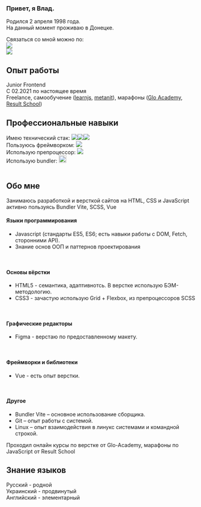 <div>
  <h3>Привет, я Влад.</h3>
  <div>Родился 2 апреля 1998 года.</div>
  <div>На данный момент проживаю в Донецке.</div>
</div>

<p>

<div>
  <div>
    <div>Связаться со мной можно по:</div>
    <div><a href="mailto:alvigiar.hildrison@gmail.com"><img src="https://img.shields.io/badge/Gmail-D14836?style=for-the-badge&logo=gmail&logoColor=white"></a></div>
    <div><a href="https://t.me/Alvigiar"><img src="https://img.shields.io/badge/Telegram-2CA5E0?style=for-the-badge&logo=telegram&logoColor=white"></a></div>
  </div>
</div>

<div>
  <h2>Опыт работы</h2>
  <div>
    <div>Junior Frontend</div>
    <div>С 02.2021 по настоящее время</div>
    <div>
      Freelance, самообучение (<a href="https://learn.javascript.ru/">learnjs</a>, <a href="https://metanit.com/">metanit</a>), марафоны (<a href="https://glo.academy/">Glo Academy</a>, <a href="https://result.school/">Result School</a>)
    </div>
  </div>
</div>

<div>
  <h2>Профессиональные навыки</h2>
  <div>
    <div>Имею технический стак: <img class="style" src="https://img.shields.io/badge/HTML5-E34F26?style=for-the-badge&logo=html5&logoColor=white"><img src="https://img.shields.io/badge/CSS3-1572B6?style=for-the-badge&logo=css3&logoColor=white"><img class="style" src="https://27sysday.ru/wp-content/uploads/2021/05/js_thumb.jpg"></div>
    <div>Пользуюсь фреймворком: <a href="https://vuejs.org/"><img src="https://img.shields.io/badge/Vue.js-35495E?style=for-the-badge&logo=vuedotjs&logoColor=4FC08D"></a></div>
    <div>Использую препроцессор: <a href="https://sass-lang.com/"><img src="https://img.shields.io/badge/Sass-CC6699?style=for-the-badge&logo=sass&logoColor=white"></a></div>
    <div>Использую bundler: <img src="https://vitejs.dev/logo.svg" width="20x" height="20px"></div>
  </div>
  <br/>
</div>

<div>
  <h2>Обо мне</h2>
  <div>Занимаюсь разработкой и версткой сайтов на HTML, CSS и JavaScript активно пользуясь Bundler Vite, SCSS, Vue</div>
  <div>
    <h4>Языки программирования</h4>
    <ul>
      <li>Javascript (стандарты ES5, ES6; есть навыки работы с DOM, Fetch, сторонними API).</li>
      <li>Знание основ ООП и паттернов проектирования</li>
    </ul>
    <br/>
    <h4>Основы вёрстки</h4>
    <ul>
      <li>HTML5 - семантика, адаптивнотсь. В верстке использую БЭМ-методологию.</li>
      <li>CSS3 - зачастую использую Grid + Flexbox, из препроцессоров SCSS</li>
    </ul>
    <br/>
    <h4>Графические редакторы</h4>
    <ul>
      <li>Figma - верстаю по предоставленному макету.</li>
    </ul>
    <br/>
    <h4>Фреймворки и библиотеки</h4>
    <ul>
      <li>Vue - есть опыт верстки.</li>
    </ul>
    <br/>
    <h4>Другое</h4>
    <ul>
      <li>Bundler Vite – основное использование сборщика.</li>
      <li>Git – опыт работы с системой.</li>
      <li>Linux – опыт взаимодействия в линукс системами и командной строкой.</li>
    </ul>
  </div>
  
  <div>Проходил онлайн курсы по верстке от Glo-Academy, марафоны по JavaScript от Result School</div>
  
</div>

<div>
  <h2>Знание языков</h2>
  <div>Русский - родной</div>
  <div>Украинский - продвинутый</div>
  <div>Английский - элементарный</div>
</div>

